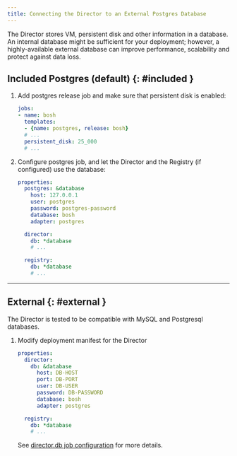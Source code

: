 ```yaml
---
title: Connecting the Director to an External Postgres Database
---
```


The Director stores VM, persistent disk and other information in a database. An internal database might be sufficient for your deployment; however, a highly-available external database can improve performance, scalability and protect against data loss.

## Included Postgres (default) {: #included }

1. Add postgres release job and make sure that persistent disk is enabled:

    ```yaml
    jobs:
    - name: bosh
      templates:
      - {name: postgres, release: bosh}
      # ...
      persistent_disk: 25_000
      # ...
    ```

1. Configure postgres job, and let the Director and the Registry (if configured) use the database:

    ```yaml
    properties:
      postgres: &database
        host: 127.0.0.1
        user: postgres
        password: postgres-password
        database: bosh
        adapter: postgres

      director:
        db: *database
        # ...

      registry:
        db: *database
        # ...
    ```

---
## External {: #external }

The Director is tested to be compatible with MySQL and Postgresql databases.

1. Modify deployment manifest for the Director

    ```yaml
    properties:
      director:
        db: &database
          host: DB-HOST
          port: DB-PORT
          user: DB-USER
          password: DB-PASSWORD
          database: bosh
          adapter: postgres

      registry:
        db: *database
        # ...
    ```

    See [director.db job configuration](https://bosh.io/jobs/director?source=github.com/cloudfoundry/bosh#p=director.db) for more details.
